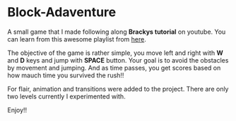 # Block-Adaventure
A small game that I made following along **Brackys tutorial** on youtube. You can learn from this awesome playlist from [here](https://www.youtube.com/watch?v=j48LtUkZRjU&list=PLPV2KyIb3jR5QFsefuO2RlAgWEz6EvVi6).

The objective of the game is rather simple, you move left and right with **W** and **D** keys and jump with **SPACE** button. Your goal is to avoid the obstacles by movement and jumping. And as time passes, you get scores based on how mauch time you survived the rush!!

For flair, animation and transitions were added to the project. There are only two levels currently I experimented with. 

Enjoy!!